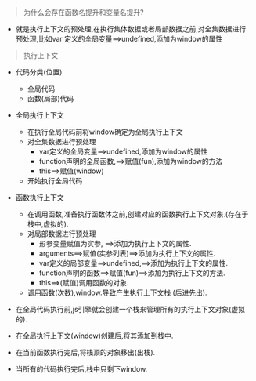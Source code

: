 
>为什么会存在函数名提升和变量名提升?
+ 就是执行上下文的预处理,在执行集体数据或者局部数据之前,对全集数据进行预处理,比如var 定义的全局变量==>undefined,添加为window的属性



>执行上下文
+ 代码分类(位置)
    - 全局代码
    - 函数(局部)代码
+ 全局执行上下文
    - 在执行全局代码前将window确定为全局执行上下文
    - 对全集数据进行预处理
        - var定义的全局变量==>undefined,添加为window的属性
        - function声明的全局函数,==>赋值(fun),添加为window的方法
        - this==>赋值(window)
    - 开始执行全局代码

+ 函数执行上下文
    - 在调用函数,准备执行函数体之前,创建对应的函数执行上下文对象.(存在于栈中,虚拟的).
    - 对局部数据进行预处理
        - 形参变量赋值为实参, ==>添加为执行上下文的属性.
        - arguments==>赋值(实参列表)==>添加为执行上下文的属性.
        - var定义的局部变量==>undefined,==>添加为执行上下文的属性.
        - function声明的函数==>赋值(fun)==>添加为执行上下文的方法.
        - this==>(赋值)调用函数的对象.
    - 调用函数(次数),window.导致产生执行上下文栈 (后进先出).

+ 在全局代码执行前,js引擎就会创建一个栈来管理所有的执行上下文对象(虚拟的).
+ 在全局执行上下文(window)创建后,将其添加到栈中.
+ 在当前函数执行完后,将栈顶的对象移出(出栈).
+ 当所有的代码执行完后,栈中只剩下window.
